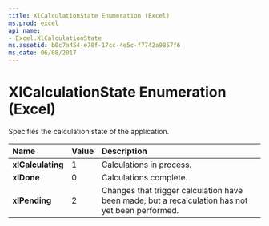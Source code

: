 ```yaml
---
title: XlCalculationState Enumeration (Excel)
ms.prod: excel
api_name:
- Excel.XlCalculationState
ms.assetid: b0c7a454-e78f-17cc-4e5c-f7742a9857f6
ms.date: 06/08/2017
---
```



# XlCalculationState Enumeration (Excel)

Specifies the calculation state of the application.



|Name|Value|Description|
|:-----|:-----|:-----|
| **xlCalculating**|1|Calculations in process.|
| **xlDone**|0|Calculations complete.|
| **xlPending**|2|Changes that trigger calculation have been made, but a recalculation has not yet been performed.|

